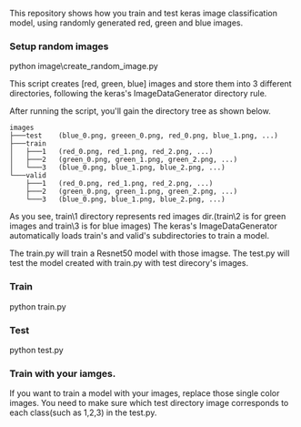 This repository shows how you train and test keras image classification model, using randomly generated red, green and blue images.

### Setup random images
python image\create_random_image.py

This script creates [red, green, blue] images and store them into 3 different directories, following the keras's ImageDataGenerator directory rule.

After running the script, you'll gain the directory tree as shown below.
```
images
├───test	(blue_0.png, greeen_0.png, red_0.png, blue_1.png, ...)
├───train
│   ├───1	(red_0.png, red_1.png, red_2.png, ...)
│   ├───2	(green_0.png, green_1.png, green_2.png, ...)
│   └───3	(blue_0.png, blue_1.png, blue_2.png, ...)
└───valid
    ├───1	(red_0.png, red_1.png, red_2.png, ...)
    ├───2	(green_0.png, green_1.png, green_2.png, ...)
    └───3	(blue_0.png, blue_1.png, blue_2.png, ...)
```
As you see, train\1 directory represents red images dir.(train\2 is for green images and train\3 is for blue images) The keras's ImageDataGenerator automatically loads train's and valid's subdirectories to train a model.

The train.py will train a Resnet50 model with those imagse.
The test.py will test the model created with train.py with test direcory's images.

### Train
python train.py

### Test
python test.py

### Train with your iamges.
If you want to train a model with your images, replace those single color images. You need to make sure which test directory image corresponds to each class(such as 1,2,3) in the test.py.

